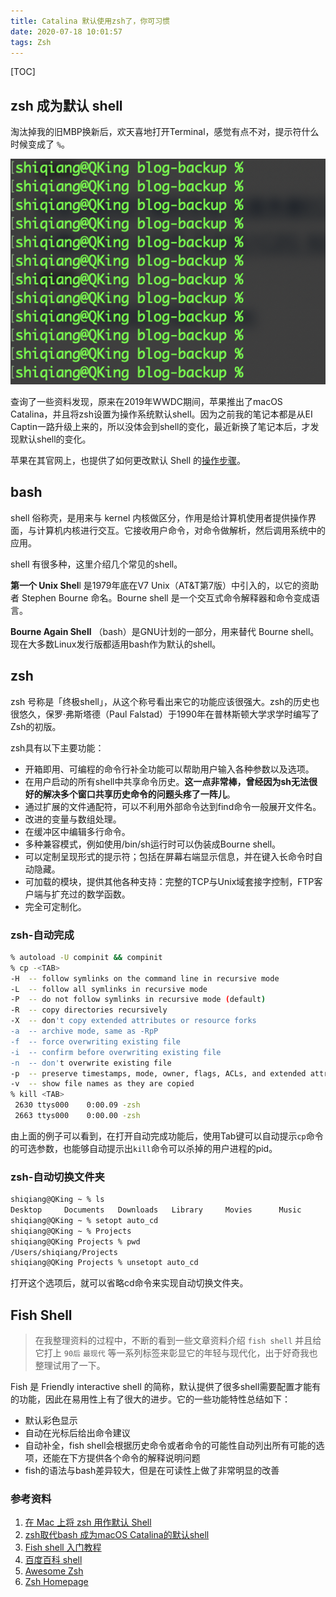 ```yaml
---
title: Catalina 默认使用zsh了，你可习惯
date: 2020-07-18 10:01:57
tags: Zsh
---
```


[TOC]

## zsh 成为默认 shell

淘汰掉我的旧MBP换新后，欢天喜地打开Terminal，感觉有点不对，提示符什么时候变成了 `%`。

![image-20200718223437348](20200718-zsh-and-bash/image-20200718223437348.png)

查询了一些资料发现，原来在2019年WWDC期间，苹果推出了macOS Catalina，并且将zsh设置为操作系统默认shell。因为之前我的笔记本都是从EI Captin一路升级上来的，所以没体会到shell的变化，最近新换了笔记本后，才发现默认shell的变化。

苹果在其官网上，也提供了如何更改默认 Shell 的[操作步骤](https://support.apple.com/zh-cn/HT208050)。

## bash

shell 俗称壳，是用来与 kernel 内核做区分，作用是给计算机使用者提供操作界面，与计算机内核进行交互。它接收用户命令，对命令做解析，然后调用系统中的应用。

shell 有很多种，这里介绍几个常见的shell。

**第一个 Unix Shel**l 是1979年底在V7 Unix（AT&T第7版）中引入的，以它的资助者 Stephen Bourne 命名。Bourne shell 是一个交互式命令解释器和命令变成语言。

**Bourne Again Shell** （bash）是GNU计划的一部分，用来替代 Bourne shell。现在大多数Linux发行版都适用bash作为默认的shell。

## zsh

zsh 号称是「终极shell」，从这个称号看出来它的功能应该很强大。zsh的历史也很悠久，保罗·弗斯塔德（Paul Falstad）于1990年在普林斯顿大学求学时编写了Zsh的初版。

zsh具有以下主要功能：

- 开箱即用、可编程的命令行补全功能可以帮助用户输入各种参数以及选项。
- 在用户启动的所有shell中共享命令历史。**这一点非常棒，曾经因为sh无法很好的解决多个窗口共享历史命令的问题头疼了一阵儿**。
- 通过扩展的文件通配符，可以不利用外部命令达到find命令一般展开文件名。
- 改进的变量与数组处理。
- 在缓冲区中编辑多行命令。
- 多种兼容模式，例如使用/bin/sh运行时可以伪装成Bourne shell。
- 可以定制呈现形式的提示符；包括在屏幕右端显示信息，并在键入长命令时自动隐藏。
- 可加载的模块，提供其他各种支持：完整的TCP与Unix域套接字控制，FTP客户端与扩充过的数学函数。
- 完全可定制化。

### zsh-自动完成

```sh
% autoload -U compinit && compinit
% cp -<TAB>
-H  -- follow symlinks on the command line in recursive mode
-L  -- follow all symlinks in recursive mode
-P  -- do not follow symlinks in recursive mode (default)
-R  -- copy directories recursively
-X  -- don't copy extended attributes or resource forks
-a  -- archive mode, same as -RpP
-f  -- force overwriting existing file
-i  -- confirm before overwriting existing file
-n  -- don't overwrite existing file
-p  -- preserve timestamps, mode, owner, flags, ACLs, and extended attributes
-v  -- show file names as they are copied
% kill <TAB>
 2630 ttys000    0:00.09 -zsh                                                                                                                                  
 2663 ttys000    0:00.00 -zsh   
```

由上面的例子可以看到，在打开自动完成功能后，使用Tab键可以自动提示`cp`命令的可选参数，也能够自动提示出`kill`命令可以杀掉的用户进程的pid。

### zsh-自动切换文件夹

```sh
shiqiang@QKing ~ % ls
Desktop		Documents	Downloads	Library		Movies		Music		Parallels	Pictures	Projects	Public
shiqiang@QKing ~ % setopt auto_cd  
shiqiang@QKing ~ % Projects      
shiqiang@QKing Projects % pwd
/Users/shiqiang/Projects
shiqiang@QKing Projects % unsetopt auto_cd

```

打开这个选项后，就可以省略cd命令来实现自动切换文件夹。



## Fish Shell

> 在我整理资料的过程中，不断的看到一些文章资料介绍 `fish shell` 并且给它打上 `90后` `最现代` 等一系列标签来彰显它的年轻与现代化，出于好奇我也整理试用了一下。

Fish 是 Friendly interactive shell 的简称，默认提供了很多shell需要配置才能有的功能，因此在易用性上有了很大的进步。它的一些功能特性总结如下：

* 默认彩色显示
* 自动在光标后给出命令建议
* 自动补全，fish shell会根据历史命令或者命令的可能性自动列出所有可能的选项，还能在下方提供各个命令的解释说明问题
* fish的语法与bash差异较大，但是在可读性上做了非常明显的改善

### 参考资料

1. [在 Mac 上将 zsh 用作默认 Shell](https://support.apple.com/zh-cn/HT208050)
2. [zsh取代bash 成为macOS Catalina的默认shell](https://www.cnbeta.com/articles/tech/853837.htm)
3. [Fish shell 入门教程](http://www.ruanyifeng.com/blog/2017/05/fish_shell.html)
4. [百度百科 shell](https://baike.baidu.com/item/shell/99702?fr=aladdin)
5. [Awesome Zsh](https://github.com/hmml/awesome-zsh)
6. [Zsh Homepage](https://www.zsh.org)

